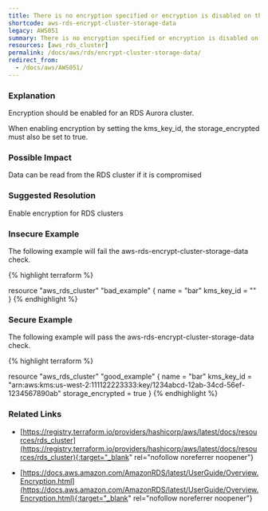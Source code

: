 ```yaml
---
title: There is no encryption specified or encryption is disabled on the RDS Cluster.
shortcode: aws-rds-encrypt-cluster-storage-data
legacy: AWS051
summary: There is no encryption specified or encryption is disabled on the RDS Cluster. 
resources: [aws_rds_cluster] 
permalink: /docs/aws/rds/encrypt-cluster-storage-data/
redirect_from: 
  - /docs/aws/AWS051/
---
```


### Explanation


Encryption should be enabled for an RDS Aurora cluster. 

When enabling encryption by setting the kms_key_id, the storage_encrypted must also be set to true. 


### Possible Impact
Data can be read from the RDS cluster if it is compromised

### Suggested Resolution
Enable encryption for RDS clusters


### Insecure Example

The following example will fail the aws-rds-encrypt-cluster-storage-data check.

{% highlight terraform %}

resource "aws_rds_cluster" "bad_example" {
  name       = "bar"
  kms_key_id = ""
}
{% endhighlight %}



### Secure Example

The following example will pass the aws-rds-encrypt-cluster-storage-data check.

{% highlight terraform %}

resource "aws_rds_cluster" "good_example" {
  name              = "bar"
  kms_key_id  = "arn:aws:kms:us-west-2:111122223333:key/1234abcd-12ab-34cd-56ef-1234567890ab"
  storage_encrypted = true
}
{% endhighlight %}



### Related Links


- [https://registry.terraform.io/providers/hashicorp/aws/latest/docs/resources/rds_cluster](https://registry.terraform.io/providers/hashicorp/aws/latest/docs/resources/rds_cluster){:target="_blank" rel="nofollow noreferrer noopener"}

- [https://docs.aws.amazon.com/AmazonRDS/latest/UserGuide/Overview.Encryption.html](https://docs.aws.amazon.com/AmazonRDS/latest/UserGuide/Overview.Encryption.html){:target="_blank" rel="nofollow noreferrer noopener"}


